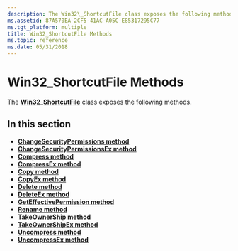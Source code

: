 ```yaml
---
description: The Win32\_ShortcutFile class exposes the following methods.
ms.assetid: 87A570EA-2CF5-41AC-A05C-E85317295C77
ms.tgt_platform: multiple
title: Win32_ShortcutFile Methods
ms.topic: reference
ms.date: 05/31/2018
---
```


# Win32\_ShortcutFile Methods

The [**Win32\_ShortcutFile**](win32-shortcutfile.md) class exposes the following methods.

## In this section

-   [**ChangeSecurityPermissions method**](changesecuritypermissions-method-in-class-win32-shortcutfile.md)
-   [**ChangeSecurityPermissionsEx method**](changesecuritypermissionsex-method-in-class-win32-shortcutfile.md)
-   [**Compress method**](compress-method-in-class-win32-shortcutfile.md)
-   [**CompressEx method**](compressex-method-in-class-win32-shortcutfile.md)
-   [**Copy method**](copy-method-in-class-win32-shortcutfile.md)
-   [**CopyEx method**](copyex-method-in-class-win32-shortcutfile.md)
-   [**Delete method**](delete-method-in-class-win32-shortcutfile.md)
-   [**DeleteEx method**](deleteex-method-in-class-win32-shortcutfile.md)
-   [**GetEffectivePermission method**](geteffectivepermission-method-in-class-win32-shortcutfile.md)
-   [**Rename method**](rename-method-in-class-win32-shortcutfile.md)
-   [**TakeOwnerShip method**](takeownership-method-in-class-win32-shortcutfile.md)
-   [**TakeOwnerShipEx method**](takeownershipex-method-in-class-win32-shortcutfile.md)
-   [**Uncompress method**](uncompress-method-in-class-win32-shortcutfile.md)
-   [**UncompressEx method**](uncompressex-method-in-class-win32-shortcutfile.md)

 

 



